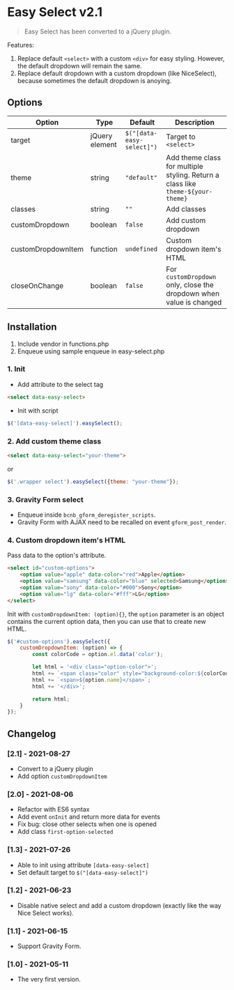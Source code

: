 # Easy Select v2.1

> Easy Select has been converted to a jQuery plugin.

Features:

1. Replace default `<select>` with a custom `<div>` for easy styling. However, the default dropdown will remain the
   same.
2. Replace default dropdown with a custom dropdown (like NiceSelect), because sometimes the default dropdown is anoying.

## Options

| Option | Type | Default | Description |
| ------ | ------ | ------ | ------ |
| target | jQuery element | `$("[data-easy-select]")` | Target to `<select>` |
| theme | string | `"default"` | Add theme class for multiple styling. Return a class like `theme-${your-theme}` |
| classes | string | `""` | Add classes |
| customDropdown | boolean | `false` | Add custom dropdown |
| customDropdownItem | function | `undefined` | Custom dropdown item's HTML |
| closeOnChange | boolean | `false` | For `customDropdown` only, close the dropdown when value is changed |

## Installation

1. Include vendor in functions.php
2. Enqueue using sample enqueue in easy-select.php

### 1. Init

- Add attribute to the select tag

```html
<select data-easy-select>
```

- Init with script

```js
$('[data-easy-select]').easySelect();
```

### 2. Add custom theme class

```html
<select data-easy-select="your-theme">
```

or

```js
$('.wrapper select').easySelect({theme: "your-theme"});
```

### 3. Gravity Form select

- Enqueue inside `bcnb_gform_deregister_scripts`.
- Gravity Form with AJAX need to be recalled on event `gform_post_render`.

### 4. Custom dropdown item's HTML

Pass data to the option's attribute.

```html
<select id="custom-options">
    <option value="apple" data-color="red">Apple</option>
    <option value="samsung" data-color="blue" selected>Samsung</option>
    <option value="sony" data-color="#000">Sony</option>
    <option value="lg" data-color="#fff">LG</option>
</select>
```
Init with `customDropdownItem: (option){}`, the `option` parameter is an object contains the current
option data, then you can use that to create new HTML.

```js
$('#custom-options').easySelect({
    customDropdownItem: (option) => {
        const colorCode = option.el.data('color');

        let html = '<div class="option-color">';
        html += `<span class="color" style="background-color:${colorCode}">${colorCode}</span>`;
        html += `<span>${option.name}</span>`;
        html += '</div>';

        return html;
    }
});
```

## Changelog

### [2.1] - 2021-08-27

- Convert to a jQuery plugin
- Add option `customDropdownItem`

### [2.0] - 2021-08-06

- Refactor with ES6 syntax
- Add event `onInit` and return more data for events
- Fix bug: close other selects when one is opened
- Add class `first-option-selected`

### [1.3] - 2021-07-26

- Able to init using attribute `[data-easy-select]`
- Set default target to `$("[data-easy-select]")`

### [1.2] - 2021-06-23

- Disable native select and add a custom dropdown (exactly like the way Nice Select works).

### [1.1] - 2021-06-15

- Support Gravity Form.

### [1.0] - 2021-05-11

- The very first version.
